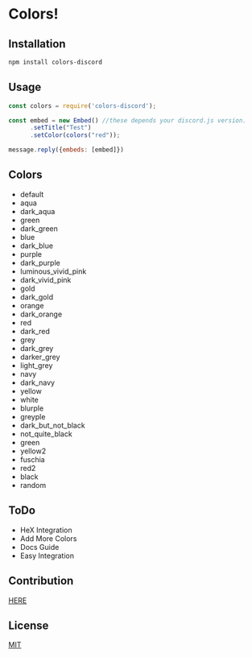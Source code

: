 # Colors!

## Installation

```bash
npm install colors-discord
```

## Usage

```javascript
const colors = require('colors-discord');

const embed = new Embed() //these depends your discord.js version.
      .setTitle("Test")
      .setColor(colors("red"));

message.reply({embeds: [embed]})
```

## Colors

- default
- aqua
- dark_aqua
- green
- dark_green
- blue
- dark_blue
- purple
- dark_purple
- luminous_vivid_pink
- dark_vivid_pink
- gold
- dark_gold
- orange
- dark_orange
- red
- dark_red
- grey
- dark_grey
- darker_grey
- light_grey
- navy
- dark_navy
- yellow
- white
- blurple
- greyple
- dark_but_not_black
- not_quite_black
- green
- yellow2
- fuschia
- red2
- black
- random

## ToDo

- HeX Integration
- Add More Colors
- Docs Guide
- Easy Integration

## Contribution

[HERE](https://github.com/MayiVT/colors-discord/)
## License
[MIT](https://choosealicense.com/licenses/mit/)

